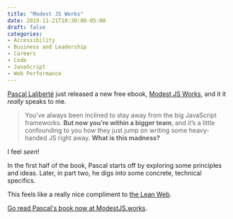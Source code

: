 ```yaml
---
title: "Modest JS Works"
date: 2019-11-21T10:30:00-05:00
draft: false
categories:
- Accessibility
- Business and Leadership
- Careers
- Code
- JavaScript
- Web Performance
---
```


[Pascal Laliberté](https://twitter.com/pascallaliberte) just released a new free ebook, [Modest JS Works](https://modestjs.works/), and it it *really* speaks to me.

> You’ve always been inclined to stay away from the big JavaScript frameworks. **But now you’re within a bigger team**, and it’s a little confounding to you how they just jump on writing some heavy-handed JS right away. **What is this madness?**

I feel _seen_!

In the first half of the book, Pascal starts off by exploring some principles and ideas. Later, in part two, he digs into some concrete, technical specifics.

This feels like a really  nice compliment to [the Lean Web](https://leanweb.dev).

[Go read Pascal's book now at ModestJS.works](https://modestjs.works).